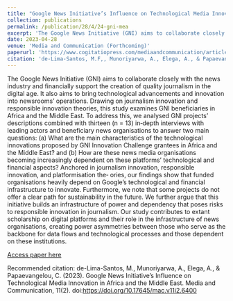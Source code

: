 ```yaml
---
title: "Google News Initiative’s Influence on Technological Media Innovation in Africa and the Middle East"
collection: publications
permalink: /publication/28/4/24-gni-mea
excerpt: 'The Google News Initiative (GNI) aims to collaborate closely with the news industry and financially support the creation of quality journalism in the digital age. It also aims to bring technological advancements and innovation into newsrooms’ operations. Drawing on journalism innovation and responsible innovation theories, this study examines GNI beneficiaries in Africa and the Middle East. To address this, we analysed GNI projects’ descriptions combined with thirteen (n = 13) in‐depth interviews with leading actors and beneficiary news organisations to answer two main questions: (a) What are the main characteristics of the technological innovations proposed by GNI Innovation Challenge grantees in Africa and the Middle East? and (b) How are these news media organisations becoming increasingly dependent on these platforms’ technological and financial aspects? Anchored in journalism innovation, responsible innovation, and platformisation the‐ ories, our findings show that funded organisations heavily depend on Google’s technological and financial infrastructure to innovate. Furthermore, we note that some projects do not offer a clear path for sustainability in the future. We further argue that this initiative builds an infrastructure of power and dependency that poses risks to responsible innovation in journalism. Our study contributes to extant scholarship on digital platforms and their role in the infrastructure of news organisations, creating power asymmetries between those who serve as the backbone for data flows and technological processes and those dependent on these institutions.'
date: 2023-04-28
venue: 'Media and Communication (Forthcoming)'
paperurl: 'https://www.cogitatiopress.com/mediaandcommunication/article/view/6400/'
citation: 'de-Lima-Santos, M.F,, Munoriyarwa, A., Elega, A., & Papaevangelou, C. (2023). Google News Initiative’s Influence on Technological Media Innovation in Africa and the Middle East. Media and Communication, 11(2). doi: https://doi.org/10.17645/mac.v11i2.6400'
---
```

The Google News Initiative (GNI) aims to collaborate closely with the news industry and financially support the creation of quality journalism in the digital age. It also aims to bring technological advancements and innovation into newsrooms’ operations. Drawing on journalism innovation and responsible innovation theories, this study examines GNI beneficiaries in Africa and the Middle East. To address this, we analysed GNI projects’ descriptions combined with thirteen (n = 13) in‐depth interviews with leading actors and beneficiary news organisations to answer two main questions: (a) What are the main characteristics of the technological innovations proposed by GNI Innovation Challenge grantees in Africa and the Middle East? and (b) How are these news media organisations becoming increasingly dependent on these platforms’ technological and financial aspects? Anchored in journalism innovation, responsible innovation, and platformisation the‐ ories, our findings show that funded organisations heavily depend on Google’s technological and financial infrastructure to innovate. Furthermore, we note that some projects do not offer a clear path for sustainability in the future. We further argue that this initiative builds an infrastructure of power and dependency that poses risks to responsible innovation in journalism. Our study contributes to extant scholarship on digital platforms and their role in the infrastructure of news organisations, creating power asymmetries between those who serve as the backbone for data flows and technological processes and those dependent on these institutions.

[Access paper here](https://www.cogitatiopress.com/mediaandcommunication/article/view/6400)

Recommended citation: de-Lima-Santos, M., Munoriyarwa, A., Elega, A., & Papaevangelou, C. (2023). Google News Initiative’s Influence on Technological Media Innovation in Africa and the Middle East. Media and Communication, 11(2). doi:https://doi.org/10.17645/mac.v11i2.6400